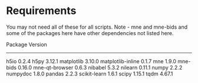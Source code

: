 # Requirements
You may not need all of these for all scripts.
Note - mne and mne-bids and some of the packages here
have other dependencies not listed here.

Package                       Version
----------------------------- -----------
h5io                          0.2.4
h5py                          3.12.1
matplotlib                    3.10.0
matplotlib-inline             0.1.7
mne                           1.9.0
mne-bids                      0.16.0
mne-qt-browser                0.6.3
nibabel                       5.3.2
nilearn                       0.11.1
numpy                         2.2.2
numpydoc                      1.8.0
pandas                        2.2.3
scikit-learn                  1.6.1
scipy                         1.15.1
tqdm                          4.67.1
